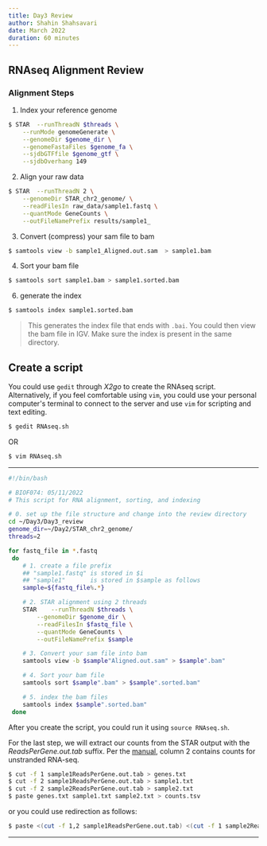 ```yaml
---
title: Day3 Review
author: Shahin Shahsavari
date: March 2022
duration: 60 minutes
---
```


## RNAseq Alignment Review

### Alignment Steps

1. Index your reference genome

```bash
$ STAR	--runThreadN $threads \
	--runMode genomeGenerate \
	--genomeDir $genome_dir \
	--genomeFastaFiles $genome_fa \
	--sjdbGTFfile $genome_gtf \
	--sjdbOverhang 149
```

2. Align your raw data

```bash
$ STAR	--runThreadN 2 \
	--genomeDir STAR_chr2_genome/ \
	--readFilesIn raw_data/sample1.fastq \
	--quantMode GeneCounts \
	--outFileNamePrefix results/sample1_
```

3. Convert (compress) your sam file to bam

```bash
$ samtools view -b sample1_Aligned.out.sam  > sample1.bam
```

4. Sort your bam file

```bash
$ samtools sort sample1.bam > sample1.sorted.bam
```

6. generate the index

```bash
$ samtools index sample1.sorted.bam
```

> This generates the index file that ends with `.bai`. You could then view the bam file in IGV.
Make sure the index is present in the same directory.


## Create a script

You could use `gedit` through *X2go* to create the RNAseq script. Alternatively, if you feel
comfortable using `vim`, you could use your personal computer's terminal to connect to the
server and use `vim` for scripting and text editing.

```bash
$ gedit RNAseq.sh
```

OR

```bash
$ vim RNAseq.sh
```

---

```bash
#!/bin/bash

# BIOF074: 05/11/2022
# This script for RNA alignment, sorting, and indexing

# 0. set up the file structure and change into the review directory
cd ~/Day3/Day3_review
genome_dir=~/Day2/STAR_chr2_genome/
threads=2

for fastq_file in *.fastq
 do
	# 1. create a file prefix
	## "sample1.fastq" is stored in $i
	## "sample1"       is stored in $sample as follows
	sample=${fastq_file%.*}

	# 2. STAR alignment using 2 threads
	STAR	--runThreadN $threads \
		--genomeDir $genome_dir \
		--readFilesIn $fastq_file \
		--quantMode GeneCounts \
		--outFileNamePrefix $sample

	# 3. Convert your sam file into bam
	samtools view -b $sample"Aligned.out.sam" > $sample".bam"

	# 4. Sort your bam file
	samtools sort $sample".bam" > $sample".sorted.bam"

	# 5. index the bam files
	samtools index $sample".sorted.bam"
 done

```


After you create the script, you could run it using `source RNAseq.sh`.


For the last step, we will extract our counts from the STAR output with the
*ReadsPerGene.out.tab* suffix.
Per the [manual](https://github.com/alexdobin/STAR/blob/master/doc/STARmanual.pdf),
column 2 contains counts for unstranded RNA-seq.

```bash
$ cut -f 1 sample1ReadsPerGene.out.tab > genes.txt
$ cut -f 2 sample1ReadsPerGene.out.tab > sample1.txt
$ cut -f 2 sample2ReadsPerGene.out.tab > sample2.txt
$ paste genes.txt sample1.txt sample2.txt > counts.tsv

```

or you could use redirection as follows:

```bash
$ paste <(cut -f 1,2 sample1ReadsPerGene.out.tab) <(cut -f 1 sample2ReadsPerGene.out.tab) > counts.tsv
```


---
